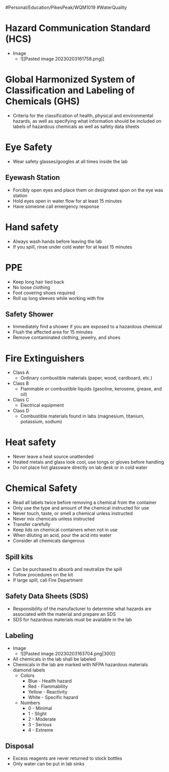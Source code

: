 #Personal/Education/PikesPeak/WQM1019 #WaterQuality
# Hazard Communication Standard (HCS)
- Image
	- ![[Pasted image 20230203161758.png]]
# Global Harmonized System of Classification and Labeling of Chemicals (GHS)
- Criteria for the classification of health, physical and environmental hazards, as well as specifying what information should be included on labels of hazardous chemicals as well as safety data sheets
# Eye Safety
- Wear safety glasses/googles at all times inside the lab
## Eyewash Station
- Forcibly open eyes and place them on designated spon on the eye was station
- Hold eyes open in water flow for at least 15 minutes
- Have someone call emergency response
# Hand safety
- Always wash hands before leaving the lab
- If you spill, rinse under cold water for at least 15 minutes

# PPE
- Keep long hair tied back
- No loose clothing
- Foot covering shoes required
- Roll up long sleeves while working with fire
## Safety Shower
- Immediately find a shower if you are exposed to a hazardous chemical
- Flush the affected area for 15 minutes
- Remove contaminated clothing, jewelry, and shoes

# Fire Extinguishers
- Class A
	-  Ordinary combustible materials (paper, wood, cardboard, etc.)
- Class B
	- Flammable or combustible liquids (gasoline, kerosene, grease, and oil)
- Class C
	- Electrical equipment
- Class D
	- Combustible materials found in labs (magnesium, titanium, potassium, sodium)


# Heat safety
- Never leave a heat source unattended
- Heated metals and glass look cool, use tongs or gloves before handling
- Do not place hot glassware directly on lab desk or in cold water

# Chemical Safety
- Read all labels twice before removing a chemical from the container
- Only use the type and amount of the chemical instructed for use
- Never touch, taste, or smell a chemical unless instructed
- Never mix chemicals unless instructed
- Transfer carefully
- Keep lids on chemical containers when not in use
- When diluting an acid, pour the acid into water
- Consider all chemicals dangerous
## Spill kits
- Can be purchased to absorb and neutralize the spill
- Follow procedures on the kit
- If large spill, call Fire Department

## Safety Data Sheets (SDS)
- Responsibility of the manufacturer to determine what hazards are associated with the material and prepare an SDS
- SDS for hazardous materials must be available in the lab

## Labeling
- Image
	- ![[Pasted image 20230203163704.png|300]]
- All chemicals in the lab shall be labeled
- Chemicals in the lab are marked with NFPA hazardous materials diamond labels
	- Colors
		- Blue - Health hazard
		- Red - Flammability
		- Yellow - Reactivity
		- White - Specific hazard
	- Numbers
		- 0 - Minimal
		- 1 - Slight
		- 2 - Moderate
		- 3 - Serious
		- 4 - Extreme
## Disposal
- Excess reagents are never returned to stock bottles
- Only water can be put in lab sinks